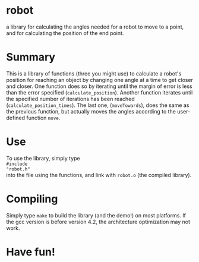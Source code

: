 # robot
  a library for calculating the angles needed for a robot to move to a point, and for calculating the position of the end point.
# Summary
  This is a library of functions (three you might use) to calculate 
	a robot's position for reaching an object by changing one angle
	at a time to get closer and closer. One function does so by
	iterating until the margin of error is less than the error specified
	(<code>calculate_position</code>). Another function iterates until the specified
	number of iterations has been reached (<code>calculate_position_times</code>).
	The last one, (<code>moveTowards</code>), does the same as the previous function,
	but actually moves the angles according to the user-defined function <code>move</code>.
# Use
  To use the library, simply type
  <br><code>#include "robot.h"</code><br>
  into the file using the functions, and link with <code>robot.o</code> (the compiled library).
# Compiling
  Simply type <code>make</code> to build the library (and the demo!) on most platforms.
  If the gcc version is before version 4.2, the architecture optimization may not work.
# Have fun!
